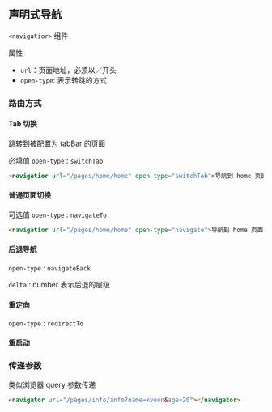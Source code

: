 ## 声明式导航

`<navigatior>` 组件

属性

- `url`：页面地址，必须以／开头
- `open-type`:  表示<span class="imp">转跳的方式</span>


### 路由方式

#### Tab 切换

跳转到被配置为 tabBar 的页面

必填值 `open-type` : `switchTab`


```html
<navigatior url="/pages/home/home" open-type="switchTab">导航到 home 页面</navigatior>
```

#### 普通页面切换

可选值 `open-type` :  `navigateTo`


```html
<navigatior url="/pages/home/home" open-type="navigate">导航到 home 页面</navigatior>
```

#### 后退导航

`open-type` : `navigateBack`

`delta` : number 表示后退的层级


#### 重定向

`open-type` : `redirectTo`

#### 重启动

### 传递参数

类似浏览器 query 参数传递

```html
<navigator url="/pages/info/info?name=kvoon&age=20"></navigator>
```